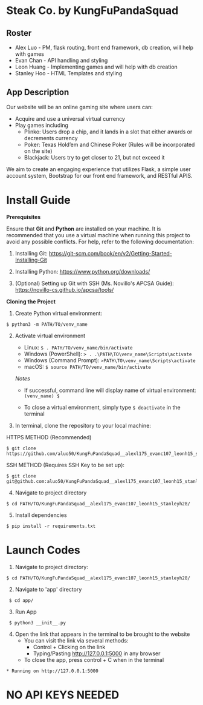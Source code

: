 # Steak Co. by KungFuPandaSquad
## Roster
* Alex Luo - PM, flask routing, front end framework, db creation, will help with games 
* Evan Chan - API handling and styling
* Leon Huang - Implementing games and will help with db creation 
* Stanley Hoo - HTML Templates and styling

## App Description
Our website will be an online gaming site where users can:
 * Acquire and use a universal virtual currency 
 * Play games including 
    * Plinko: Users drop a chip, and it lands in a slot that either awards or decrements currency 
    * Poker: Texas Hold’em and Chinese Poker (Rules will be incorporated on the site)
    * Blackjack: Users try to get closer to 21, but not exceed it

We aim to create an engaging experience that utilizes Flask, a simple user account system, Bootstrap for our front end framework, and RESTful APIS. 

# Install Guide

**Prerequisites**

Ensure that **Git** and **Python** are installed on your machine. It is recommended that you use a virtual machine when running this project to avoid any possible conflicts. For help, refer to the following documentation:
   1. Installing Git: https://git-scm.com/book/en/v2/Getting-Started-Installing-Git 
   2. Installing Python: https://www.python.org/downloads/ 

   3. (Optional) Setting up Git with SSH (Ms. Novillo's APCSA Guide): https://novillo-cs.github.io/apcsa/tools/ 
         

**Cloning the Project**
1. Create Python virtual environment:

```
$ python3 -m PATH/TO/venv_name
```

2. Activate virtual environment 

   - Linux: `$ . PATH/TO/venv_name/bin/activate`
   - Windows (PowerShell): `> . .\PATH\TO\venv_name\Scripts\activate`
   - Windows (Command Prompt): `>PATH\TO\venv_name\Scripts\activate`
   - macOS: `$ source PATH/TO/venv_name/bin/activate`

   *Notes*

   - If successful, command line will display name of virtual environment: `(venv_name) $ `

   - To close a virtual environment, simply type `$ deactivate` in the terminal


3. In terminal, clone the repository to your local machine: 

HTTPS METHOD (Recommended)

```
$ git clone https://github.com/aluo50/KungFuPandaSquad__alexl175_evanc107_leonh15_stanleyh28.git     
```

SSH METHOD (Requires SSH Key to be set up):

```
$ git clone git@github.com:aluo50/KungFuPandaSquad__alexl175_evanc107_leonh15_stanleyh28.git
```

4. Navigate to project directory

```
$ cd PATH/TO/KungFuPandaSquad__alexl175_evanc107_leonh15_stanleyh28/
```

5. Install dependencies

```
$ pip install -r requirements.txt
```
        
# Launch Codes

1. Navigate to project directory:

```
$ cd PATH/TO/KungFuPandaSquad__alexl175_evanc107_leonh15_stanleyh28/
```
 
2. Navigate to 'app' directory

```
 $ cd app/
```

3. Run App

```
 $ python3 __init__.py
```
4. Open the link that appears in the terminal to be brought to the website
    - You can visit the link via several methods:
        - Control + Clicking on the link
        - Typing/Pasting http://127.0.0.1:5000 in any browser
    - To close the app, press control + C when in the terminal

```    
* Running on http://127.0.0.1:5000
``` 

# NO API KEYS NEEDED
